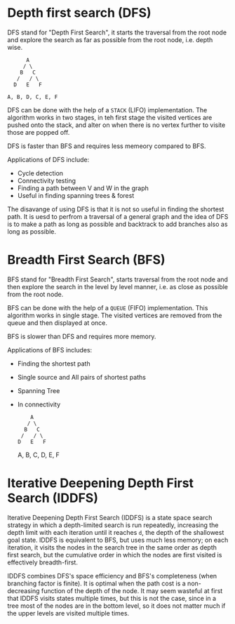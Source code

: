 # Depth first search (DFS)
DFS stand for "Depth First Search", it starts the traversal from the root node
and explore the search as far as possible from the root node, i.e. depth wise.

          A
         / \
        B   C
       /   / \
      D   E   F

    A, B, D, C, E, F

DFS can be done with the help of a `STACK` (LIFO) implementation. The algorithm
works in two stages, in teh first stage the visited vertices are pushed onto
the stack, and alter on when there is no vertex further to visite those are
popped off.

DFS is faster than BFS and requires less memeory compared to BFS.

Applications of DFS include:
- Cycle detection
- Connectivity testing
- Finding a path between V and W in the graph
- Useful in finding spanning trees & forest

The disavange of using DFS is that it is not so useful in finding the shortest
path. It is uesd to perfrom a traversal of a general graph and the idea of DFS
is to make a path as long as possible and backtrack to add branches also as
long as possible.



# Breadth First Search (BFS)
BFS stand for "Breadth First Search", starts traversal from the root node and
then explore the search in the level by level manner, i.e. as close as possible
from the root node.

BFS can be done with the help of a `QUEUE` (FIFO) implementation. This algorithm
works in single stage. The visited vertices are removed from the queue and then
displayed at once.

BFS is slower than DFS and requires more memory.

Applications of BFS includes:
- Finding the shortest path
- Single source and All pairs of shortest paths
- Spanning Tree
- In connectivity


          A
         / \
        B   C
       /   / \
      D   E   F

    A, B, C, D, E, F



# Iterative Deepening Depth First Search (IDDFS)
Iterative Deepening Depth First Search (IDDFS) is a state space search strategy
in which a depth-limited search is run repeatedly, increasing the depth limit
with each iteration until it reaches `d`, the depth of the shallowest goal
state. IDDFS is equivalent to BFS, but uses much less memory; on each
iteration, it visits the nodes in the search tree in the same order as depth
first search, but the cumulative order in which the nodes are first visited is
effectively breadth-first.

IDDFS combines DFS's space efficiency and BFS's completeness (when branching
factor is finite). It is optimal when the path cost is a non-decreasing
function of the depth of the node. It may seem wasteful at first that IDDFS
visits states multiple times, but this is not the case, since in a tree most of
the nodes are in the bottom level, so it does not matter much if the upper
levels are visited multiple times.


